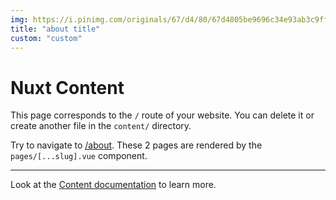 ```yaml
---
img: https://i.pinimg.com/originals/67/d4/80/67d4805be9696c34e93ab3c9ffba99db.jpg
title: "about title"
custom: "custom"
---
```




# Nuxt Content

This page corresponds to the `/` route of your website. You can delete it or create another file in the `content/` directory.

Try to navigate to [/about](/about). These 2 pages are rendered by the `pages/[...slug].vue` component.

---

Look at the [Content documentation](https://content.nuxtjs.org/) to learn more.
